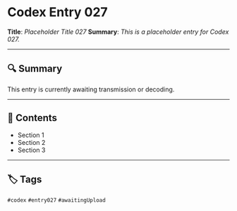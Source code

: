 # Codex Entry 027

**Title**: *Placeholder Title 027*
**Summary**: _This is a placeholder entry for Codex 027._

---

## 🔍 Summary

This entry is currently awaiting transmission or decoding.

---

## 🧠 Contents

- Section 1
- Section 2
- Section 3

---

## 🏷️ Tags

`#codex` `#entry027` `#awaitingUpload`
